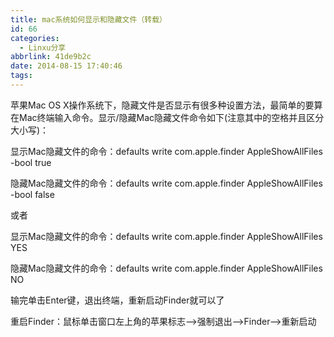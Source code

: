 ```yaml
---
title: mac系统如何显示和隐藏文件（转载）
id: 66
categories:
  - Linxu分享
abbrlink: 41de9b2c
date: 2014-08-15 17:40:46
tags:
---
```


苹果Mac OS X操作系统下，隐藏文件是否显示有很多种设置方法，最简单的要算在Mac终端输入命令。显示/隐藏Mac隐藏文件命令如下(注意其中的空格并且区分大小写)：

显示Mac隐藏文件的命令：defaults write com.apple.finder AppleShowAllFiles -bool true

隐藏Mac隐藏文件的命令：defaults write com.apple.finder AppleShowAllFiles -bool false

或者

显示Mac隐藏文件的命令：defaults write com.apple.finder AppleShowAllFiles YES

隐藏Mac隐藏文件的命令：defaults write com.apple.finder AppleShowAllFiles NO

输完单击Enter键，退出终端，重新启动Finder就可以了

重启Finder：鼠标单击窗口左上角的苹果标志-->强制退出-->Finder-->重新启动